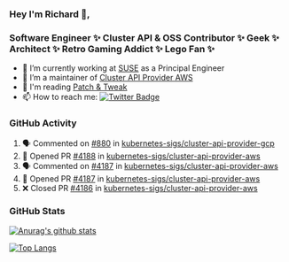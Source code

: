 ### Hey I'm Richard 👋, 

<h3 align="left">Software Engineer ✨ Cluster API & OSS Contributor ✨ Geek ✨ Architect ✨ Retro Gaming Addict ✨ Lego Fan ✨</h3>

- 🔭 I’m currently working at [SUSE](https://www.suse.com/) as a Principal Engineer
- 👯 I’m a maintainer of [Cluster API Provider AWS](https://github.com/kubernetes-sigs/cluster-api-provider-aws)
- 💬 I'm reading [Patch & Tweak](https://bjooks.com/products/patch-tweak-exploring-modular-synthesis)
- 📫 How to reach me: [![Twitter Badge](https://img.shields.io/badge/-@fruit_case-00acee?style=flat&logo=Twitter&logoColor=white)](https://twitter.com/intent/follow?screen_name=fruit_case "Follow on Twitter")

### GitHub Activity 

<!--START_SECTION:activity-->
1. 🗣 Commented on [#880](https://github.com/kubernetes-sigs/cluster-api-provider-gcp/issues/880) in [kubernetes-sigs/cluster-api-provider-gcp](https://github.com/kubernetes-sigs/cluster-api-provider-gcp)
2. 💪 Opened PR [#4188](https://github.com/kubernetes-sigs/cluster-api-provider-aws/pull/4188) in [kubernetes-sigs/cluster-api-provider-aws](https://github.com/kubernetes-sigs/cluster-api-provider-aws)
3. 🗣 Commented on [#4187](https://github.com/kubernetes-sigs/cluster-api-provider-aws/issues/4187) in [kubernetes-sigs/cluster-api-provider-aws](https://github.com/kubernetes-sigs/cluster-api-provider-aws)
4. 💪 Opened PR [#4187](https://github.com/kubernetes-sigs/cluster-api-provider-aws/pull/4187) in [kubernetes-sigs/cluster-api-provider-aws](https://github.com/kubernetes-sigs/cluster-api-provider-aws)
5. ❌ Closed PR [#4186](https://github.com/kubernetes-sigs/cluster-api-provider-aws/pull/4186) in [kubernetes-sigs/cluster-api-provider-aws](https://github.com/kubernetes-sigs/cluster-api-provider-aws)
<!--END_SECTION:activity-->

### GitHub Stats

[![Anurag's github stats](https://github-readme-stats.vercel.app/api?username=richardcase&count_private=true&show_icons=true)](https://github.com/anuraghazra/github-readme-stats)

[![Top Langs](https://github-readme-stats.vercel.app/api/top-langs/?username=richardcase&hide=html&layout=compact)](https://github.com/anuraghazra/github-readme-stats)
